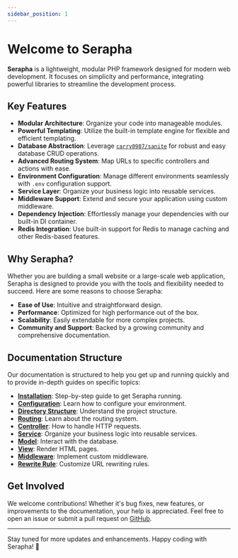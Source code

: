```yaml
---
sidebar_position: 1
---
```


# Welcome to Serapha

**Serapha** is a lightweight, modular PHP framework designed for modern web development. It focuses on simplicity and performance, integrating powerful libraries to streamline the development process.

## Key Features

- **Modular Architecture**: Organize your code into manageable modules.
- **Powerful Templating**: Utilize the built-in template engine for flexible and efficient templating.
- **Database Abstraction**: Leverage [`carry0987/sanite`](https://github.com/carry0987/Sanite) for robust and easy database CRUD operations.
- **Advanced Routing System**: Map URLs to specific controllers and actions with ease.
- **Environment Configuration**: Manage different environments seamlessly with `.env` configuration support.
- **Service Layer**: Organize your business logic into reusable services.
- **Middleware Support**: Extend and secure your application using custom middleware.
- **Dependency Injection**: Effortlessly manage your dependencies with our built-in DI container.
- **Redis Integration**: Use built-in support for Redis to manage caching and other Redis-based features.

## Why Serapha?

Whether you are building a small website or a large-scale web application, Serapha is designed to provide you with the tools and flexibility needed to succeed. Here are some reasons to choose Serapha:

- **Ease of Use**: Intuitive and straightforward design.
- **Performance**: Optimized for high performance out of the box.
- **Scalability**: Easily extendable for more complex projects.
- **Community and Support**: Backed by a growing community and comprehensive documentation.

## Documentation Structure

Our documentation is structured to help you get up and running quickly and to provide in-depth guides on specific topics:

- **[Installation](./getting-started/installation)**: Step-by-step guide to get Serapha running.
- **[Configuration](./getting-started/configuration)**: Learn how to configure your environment.
- **[Directory Structure](./getting-started/directory-structure)**: Understand the project structure.
- **[Routing](./guides/routing)**: Learn about the routing system.
- **[Controller](./guides/controller)**: How to handle HTTP requests.
- **[Service](./guides/service)**: Organize your business logic into reusable services.
- **[Model](./guides/model)**: Interact with the database.
- **[View](./guides/view)**: Render HTML pages.
- **[Middleware](./guides/middleware)**: Implement custom middleware.
- **[Rewrite Rule](./guides/rewrite-rule)**: Customize URL rewriting rules.

## Get Involved

We welcome contributions! Whether it's bug fixes, new features, or improvements to the documentation, your help is appreciated. Feel free to open an issue or submit a pull request on [GitHub](https://github.com/SeraphaLab/Serapha).

---

Stay tuned for more updates and enhancements. Happy coding with Serapha! 🚀
